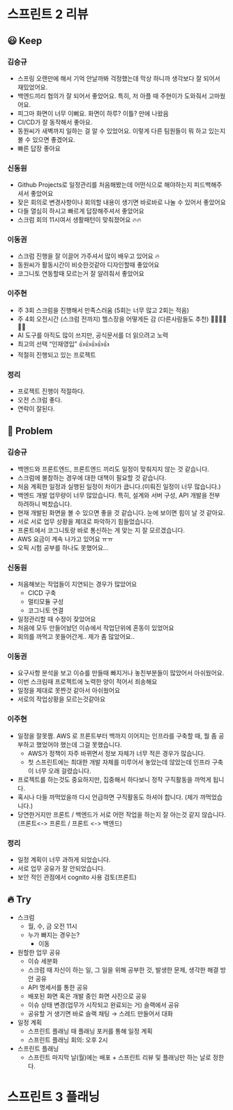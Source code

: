 # 스프린트 2 리뷰

## **😃 Keep**

### 김승규

- 스프링 오랜만에 해서 기억 안날까봐 걱정했는데 막상 하니까 생각보다 잘 되어서 재밌었어요.
- 백엔드끼리 협의가 잘 되어서 좋았어요. 특히, 저 아플 때 주현이가 도와줘서 고마웠어요.
- 피그마 화면이 너무 이뻐요. 화면이 하루? 이틀? 만에 나왔음
- CI/CD가 잘 동작해서 좋아요.
- 동원씨가 새벽까지 일하는 걸 알 수 있었어요. 이렇게 다른 팀원들이 뭐 하고 있는지 볼 수 있으면 좋겠어요.
- 빠른 답장 좋아요

### 신동원

- Github Projects로 일정관리를 처음해봤는데 어떤식으로 해야하는지 피드백해주셔서 좋았어요
- 잦은 회의로 변경사항이나 회의할 내용이 생기면 바로바로 나눌 수 있어서 좋았어요
- 다들 열심히 하시고 빠르게 답장해주셔서 좋았어요
- 스크럼 회의 11시여서 생활패턴이 맞춰졌어요 🔥🔥

### 이동권

- 스크럼 진행을 잘 이끌어 가주셔서 많이 배우고 있어요 🔥
- 동원씨가 활동시간이 비슷한것같아 디자인할때 좋았어요
- 코그니토 연동할때 모르는거 잘 알려줘서 좋았어요

### 이주현

- 주 3회 스크럼을 진행해서 만족스러움 (5회는 너무 많고 2회는 적음)
- 주 4회 오전시간 (스크럼 전까지) 헬스장을 어떻게든 감 (다른사람들도 추천)  🏋️‍♀️🏋️‍♀️🏋️‍♀️
- AI 도구를 아직도 많이 쓰지만, 공식문서를 더 읽으려고 노력
- 최고의 선택 “인재영입” 👍👍👍👍👍
- 적절히 진행되고 있는 프로젝트

### 정리

- 프로젝트 진행이 적절하다.
- 오전 스크럼 좋다.
- 연락이 잘된다.

## **🤔 Problem**

### 김승규

- 백엔드와 프론트엔드, 프론트엔드 끼리도 일정이 맞춰지지 않는 것 같습니다.
- 스크럼에 불참하는 경우에 대한 대책이 필요할 것 같습니다.
- 처음 계획한 일정과 실행된 일정이 차이가 큽니다.(미뤄진 일정이 너무 많습니다.)
- 백엔드 개발 업무량이 너무 많았습니다. 특히, 설계와 서버 구성, API 개발을 전부 하려하니 벅찼습니다.
- 현재 개발된 화면을 볼 수 있으면 좋을 것 같습니다. 눈에 보이면 힘이 날 것 같아요.
- 서로 서로 업무 상황을 제대로 파악하기 힘들었습니다.
- 프론트에서 코그니토랑 바로 통신하는 게 맞는 지 잘 모르겠습니다.
- AWS 요금이 계속 나가고 있어요 ㅠㅠ
- 오픽 시험 공부를 하나도 못했어요…

### 신동원

- 처음해보는 작업들이 지연되는 경우가 많았어요
    - CICD 구축
    - 멀티모듈 구성
    - 코그니토 연결
- 일정관리할 때 수정이 잦았어요
- 처음에 모두 만들어놨던 이슈에서 작업단위에 혼동이 있었어요
- 회의를 까먹고 못들어간게.. 제가 좀 많았어요..

### 이동권

- 요구사항 분석을 보고 이슈를 만들때 빠지거나 놓친부분들이 많았어서 아쉬웠어요.
- 이번 스크림때 프로젝트에 노력한 양이 적어서 죄송해요
- 일정을 제대로 못짠것 같아서 아쉬웠어요
- 서로의 작업상황을 모르는것같아요

### 이주현

- 일정을 잘못짬. AWS 로 프론트부터 백까지 이어지는 인프라를 구축할 때, 뭘 좀 공부하고 했었어야 했는데 그걸 못했습니다.
    - AWS가 정책이 자주 바뀌면서 정보 자체가 너무 적은 경우가 많습니다.
    - 첫 스프린트에는 최대한 개발 자체를 미루어서 놓았는데 않았는데 인프라 구축이 너무 오래 걸렸습니다.
- 프로젝트를 하는것도 중요하지만, 집중해서 하다보니 정작 구직활동을 까먹게 됩니다.
- 혹시나 다들 까먹었을까 다시 언급하면 구직활동도 하셔야 합니다. (제가 까먹었습니다.)
- 당연한거지만 프론트 / 백엔드가 서로 어떤 작업을 하는지 잘 아는것 같지 않습니다. (프론트<-> 프론트 / 프론트 <-> 백엔드)

### 정리

- 일정 계획이 너무 과하게 되었습니다.
- 서로 업무 공유가 잘 안되었습니다.
- 보안 적인 관점에서 cognito 사용 검토(프론트)

## **🔥 Try**

- 스크럼
    - 월, 수, 금 오전 11시
    - 누가 빠지는 경우는?
        - 이동
- 원할한 업무 공유
    - 이슈 세분화
    - 스크럼 때 자신이 하는 일, 그 일을 위해 공부한 것, 발생한 문제, 생각한 해결 방안 공유
    - API 명세서를 통한 공유
    - 배포된 화면 혹은 개발 중인 화면 사진으로 공유
    - 이슈 상태 변경(업무가 시작되고 완료되는 거) 슬랙에서 공유
    - 공유할 거 생기면 바로 슬랙 채팅 → 스레드 만들어서 대화
- 일정 계획
    - 스프린트 플래닝 때 플래닝 포커를 통해 일정 계획
    - 스프린트 플래닝 회의: 오후 2시
- 스프린트 플래닝
    - 스프린트 마지막 날(월)에는 배포 + 스프린트 리뷰 및 플래닝만 하는 날로 정한다.

# 스프린트 3 플래닝
